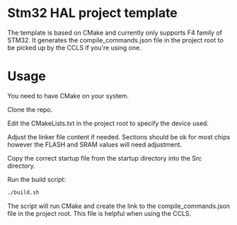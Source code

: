 # Stm32 HAL project template
The template is based on CMake and currently only supports F4 family of STM32.
It generates the compile_commands.json file in the project root 
to be picked up by the CCLS if you're using one.

# Usage
You need to have CMake on your system.

Clone the repo.

Edit the CMakeLists.txt in the project root to specify the device used.

Adjust the linker file content if needed. Sections should be ok for most chips
however the FLASH and SRAM values will need adjustment.

Copy the correct startup file from the startup directory into the Src directory. 

Run the build script:

``` bash
./build.sh
```

The script will run CMake and create the link to the compile_commands.json
file in the project root. This file is helpful when using the CCLS. 
